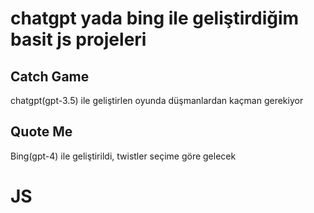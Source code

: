 # chatgpt yada bing ile geliştirdiğim basit js projeleri
## Catch Game
chatgpt(gpt-3.5) ile geliştirlen oyunda düşmanlardan kaçman gerekiyor
## Quote Me
Bing(gpt-4) ile geliştirildi, twistler seçime göre gelecek
# JS
